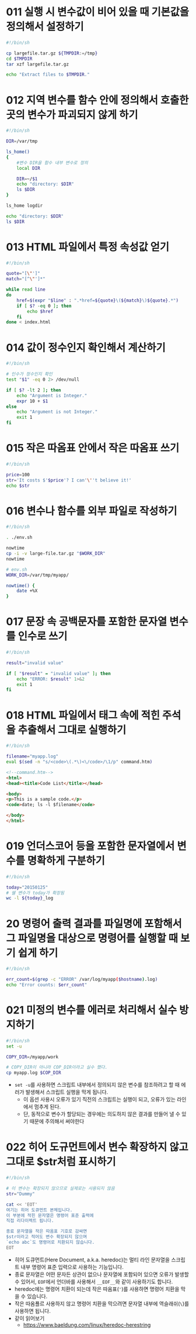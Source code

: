 # 011 실행 시 변수값이 비어 있을 때 기본값을 정의해서 설정하기
```bash 
#!/bin/sh

cp largefile.tar.gz ${TMPDIR:=/tmp}
cd $TMPDIR
tar xzf largefile.tar.gz 

echo "Extract files to $TMPDIR."
``` 


# 012 지역 변수를 함수 안에 정의해서 호출한 곳의 변수가 파괴되지 않게 하기 
```bash 
#!/bin/sh

DIR=/var/tmp

ls_home()
{
    #변수 DIR을 함수 내부 변수로 정의
    local DIR

    DIR=~/$1
    echo "directory: $DIR"
    ls $DIR
}

ls_home logdir

echo "directory: $DIR"
ls $DIR
```


# 013 HTML 파일에서 특정 속성값 얻기
```bash 
#!/bin/sh

quote="[\"']"
match="[^\"']*"

while read line
do
    href=$(expr "$line" : ".*href=${quote}\(${match}\)${quote}.*")
    if [ $? -eq 0 ]; then
        echo $href
    fi
done < index.html
```


# 014 값이 정수인지 확인해서 계산하기
```bash
#!/bin/sh

# 인수가 정수인지 확인 
test "$1" -eq 0 2> /dev/null

if [ $? -lt 2 ]; then 
    echo "Argument is Integer."
    expr 10 + $1
else
    echo "Argument is not Integer."
    exit 1
fi 
```


# 015 작은 따옴표 안에서 작은 따옴표 쓰기 
```bash 
#!/bin/sh 

price=100
str='It costs $'$price'? I can'\''t believe it!'
echo $str
```


# 016 변수나 함수를 외부 파일로 작성하기 
```bash 
#!/bin/sh 

. ./env.sh

nowtime
cp -i -v large-file.tar.gz "$WORK_DIR"
nowtime 
``` 

```bash
# env.sh 
WORK_DIR=/var/tmp/myapp/

nowtime() {
    date +%X
}
```


# 017 문장 속 공백문자를 포함한 문자열 변수를 인수로 쓰기
```bash
#!/bin/sh 

result="invalid value"

if [ "$result" = "invalid value" ]; then
    echo "ERROR: $result" 1>&2
    exit 1
fi
```


# 018 HTML 파일에서 태그 속에 적힌 주석을 추출해서 그대로 실행하기 
```bash
#!/bin/sh

filename="myapp.log"
eval $(sed -n "s/<code>\(.*\)<\/code>/\1/p" command.htm)
```

```html
<!--command.htm-->
<html>
<head><title>Code List</title></head>

<body>
<p>This is a sample code.</p>
<code>date; ls -l $filename</code>

</body>
</html>
```

# 019 언더스코어 등을 포함한 문자열에서 변수를 명확하게 구분하기 
```bash
#!/bin/sh

today="20150125"
# 쉘 변수가 today가 확장됨
wc -l ${today}_log
```


# 20 명령어 출력 결과를 파일명에 포함해서 그 파일명을 대상으로 명령어를 실행할 때 보기 쉽게 하기 
```bash
#!/bin/sh

err_count=$(grep -c "ERROR" /var/log/myapp($hostname).log)
echo "Error counts: $err_count"
```

# 021 미정의 변수를 에러로 처리해서 실수 방지하기
```bash
#!/bin/sh
set -u 

COPY_DIR=/myapp/work

# COPY_DIR이 아니라 COP_DIR이라고 실수 했다. 
cp myapp.log $COP_DIR
``` 

- `set -u`를 사용하면 스크립트 내부에서 정의되지 않은 변수를 참조하려고 할 때 에러가 발생해서 스크립트 실행을 막게 됩니다. 
  - 이 옵션 사용시 오류가 있기 직전의 스크립트는 실행이 되고, 오류가 있는 라인에서 멈추게 된다. 
  - 단, 동적으로 변수가 할당되는 경우에는 의도하지 않은 결과를 만들어 낼 수 있기 때문에 주의해서 써야한다


# 022 히어 도규먼트에서 변수 확장하지 않고 그대로 $str처럼 표시하기 
```bash
#!/bin/sh

# 이 변수는 확장되지 않으므로 실제로는 사용되지 않음
str="Dummy"

cat << 'EOT'
여기는 히어 도큐먼트 본체입니다. 
이 부분에 적힌 문자열은 명령어 표준 출력에 
직접 리다이렉트 됩니다. 

종료 문자열을 작은 따옴표 기호로 감싸면
$str이라고 적어도 변수 확장되지 않으며
`echo abc`도 명령어로 치환되지 않습니다. 
EOT
```

- 히어 도큐먼트(Here Document, a.k.a. heredoc)는 멀티 라인 문자열을 스크립트 내부 명령어 표준 입력으로 사용하는 기능입니다. 
- 종료 문자열은 어떤 문자든 상관이 없으나 문자열에 포함되어 있으면 오류가 발생할 수 있어서, `EOF`에서 언더바를 사용해서 `__EOF__`와 같이 사용하기도 합니다. 
- heredoc에는 명령어 치환이 되는데 작은 따옴표(`'`)를 사용하면 명령어 치환을 막을 수 있습니다. 
- 작은 따옴푤르 사용하지 않고 명령어 치환을 막으려면 문자열 내부에 역슬래쉬(`\`)를 사용하면 됩니다.  
- 같이 읽어보기
  - https://www.baeldung.com/linux/heredoc-herestring